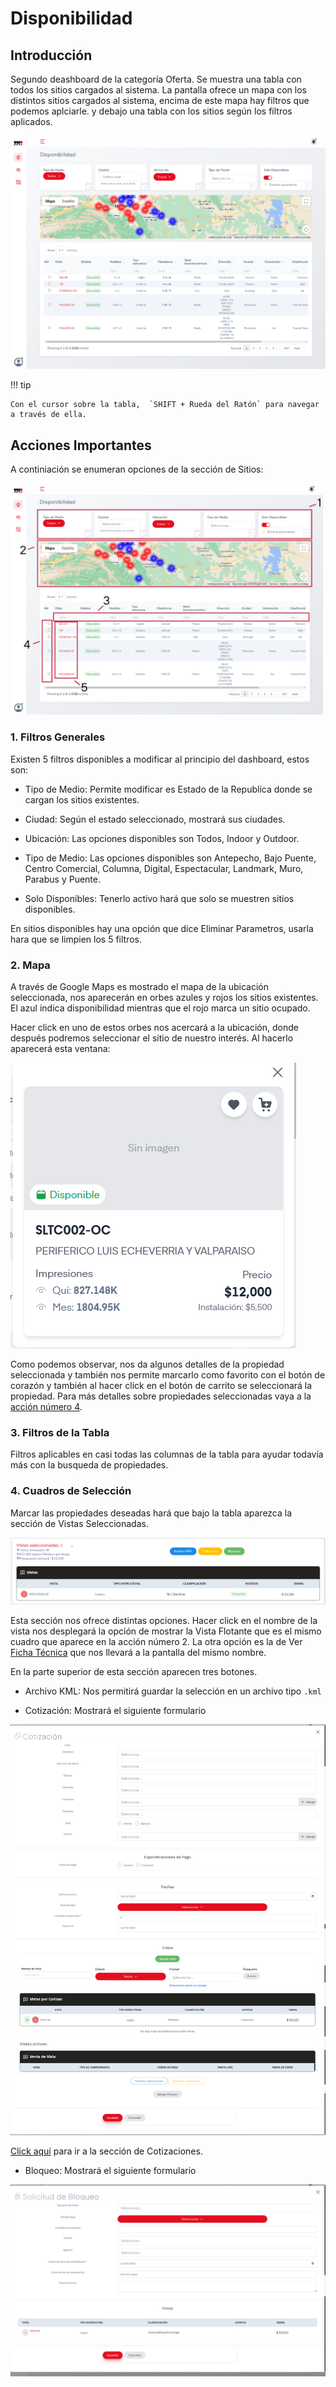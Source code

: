 # Disponibilidad

## Introducción

Segundo deashboard de la categoría Oferta. Se muestra una tabla con todos los sitios cargados al sistema. La pantalla ofrece un mapa con los distintos sitios cargados al sistema, encima de este mapa hay filtros que podemos aplciarle. y debajo una tabla con los sitios según los filtros aplicados. 

![dispoDashboard](../assets/dispoDashboard.png)

!!! tip

    Con el cursor sobre la tabla,  `SHIFT + Rueda del Ratón` para navegar a través de ella.

## Acciones Importantes

A continiación se enumeran opciones de la sección de Sitios:

![dispoDashboardEnum](../assets/dispoDashboardEnum.png)

### 1. Filtros Generales
Existen 5 filtros disponibles a modificar al principio del dashboard, estos son:

- Tipo de Medio: Permite modificar es Estado de la Republica donde se cargan los sitios existentes.

- Ciudad: Según el estado seleccionado, mostrará sus ciudades.

- Ubicación: Las opciones disponibles son Todos, Indoor y Outdoor.

- Tipo de Medio: Las opciones disponibles son Antepecho, Bajo Puente, Centro Comercial, Columna, Digital, Espectacular, Landmark, Muro, Parabus y Puente.

- Solo Disponibles: Tenerlo activo hará que solo se muestren sitios disponibles.

En sitios disponibles hay una opción que dice Eliminar Parametros, usarla hara que se limpien los 5 filtros.

### 2. Mapa
A través de Google Maps es mostrado el mapa de la ubicación seleccionada, nos aparecerán en orbes azules y rojos los sitios existentes. El azul indica disponibilidad mientras que el rojo marca un sitio ocupado. 

Hacer click en uno de estos orbes nos acercará a la ubicación, donde después podremos seleccionar el sitio de nuestro interés. Al hacerlo aparecerá esta ventana:

![dispoPopup](../assets/dispoPopup.png)

Como podemos observar, nos da algunos detalles de la propiedad seleccionada y también nos permite marcarlo como favorito con el botón de corazón y también al hacer click en el botón de carrito se seleccionará la propiedad. Para más detalles sobre propiedades seleccionadas vaya a la <a href="#4-cuadros-de-seleccion">acción número 4</a>.

### 3. Filtros de la Tabla
Filtros aplicables en casi todas las columnas de la tabla para ayudar todavía más con la busqueda de propiedades.

### 4. Cuadros de Selección

Marcar las propiedades deseadas hará que bajo la tabla aparezca la sección de Vistas Seleccionadas.

![vistasSelect](../assets/vistasSelect.png)

Esta sección nos ofrece distintas opciones. Hacer click en el nombre de la vista nos desplegará la opción de mostrar la Vista Flotante que es el mismo cuadro que aparece en la acción número 2. La otra opción es la de Ver <a href="../sitios/#6-boton-ficha">Ficha Técnica</a>  que nos llevará a la pantalla del mismo nombre.

En la parte superior de esta sección aparecen tres botones.

- Archivo KML: Nos permitirá guardar la selección en un archivo tipo `.kml`

- Cotización: Mostrará el siguiente formulario

![dispoCotizacion](../assets/dispoCotizacion.png)

<a href="../cotizaciones/#6-boton-ficha">Click aquí</a>  para ir a la sección de Cotizaciones.

- Bloqueo: Mostrará el siguiente formulario

![dispoBloqueo](../assets/dispoBloqueo.png)